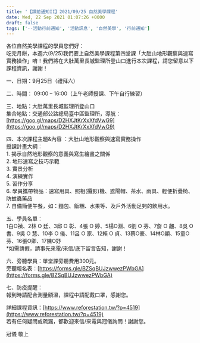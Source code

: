 ```yaml
---
title: '【課前通知II】2021/09/25 自然美學課程'
date: Wed, 22 Sep 2021 01:07:26 +0000
draft: false
tags: ['--活動行前通知', '活動訊息', '自然美學', '行前通知']
---
```


各位自然美學課程的學員您們好：  
吃完月餅，本週六(9/25)我們要上自然美學課程第四堂課「大肚山地形觀察與速寫實務操作」唷！我們將在大肚萬里長城監理所登山口進行本次課程，請您留意以下課程資訊，謝謝！

一、日期：9月25日（禮拜六）

二、時間： 09:00 – 16:00（上午老師授課、下午自行練習）

三、地點：大肚萬里長城監理所登山口  
集合地點：交通部公路總局臺中區監理所，導航：[https://goo.gl/maps/D2HXJtKrXxXfdVwG9](https://goo.gl/maps/D2HXJtKrXxXfdVwG9)

四、本次課程主題&內容 ：大肚山地形觀察與速寫實務操作  
授課計畫大綱︰  
1\. 揭示自然地形觀察的意義與寫生繪畫之關係  
2\. 地形速寫之技巧示範  
3\. 實景分析  
4\. 演練實作  
5\. 習作分享  
6\. 學員攜帶物品︰速寫用具、照相(攝影)機、遮陽帽、茶水、雨具、輕便折疊椅、防蚊蟲藥品  
7\. 自備簡便午餐，如：麵包、飯糰、水果等、及戶外活動足夠的飲用水。

五、學員名單：  
1白O禎、2林 O 廷、3邱 O 彰、4張 O 婷、5楊O淵、6劉 O 芬、7詹 O 翽、8吳 O 書、9吳 O 慧、10李 O 儀、11呂 O 家、12賴 O 貞、13蔡O豪、14林O穎、15童O芬、16張O卿、17陳O妤  
\*如需請假，請事先來電/來信/底下留言告知，謝謝！

六、旁聽學員：單堂課旁聽費用300元。  
旁聽報名表：[https://forms.gle/BZSqBUJzwwezPWbGA](https://forms.gle/BZSqBUJzwwezPWbGA)

七、防疫提醒：  
報到時請配合測量額溫，課程中請配戴口罩，感謝您。

詳細課程資訊：[https://www.reforestation.tw/?p=4519](https://www.reforestation.tw/?p=4519)  
若有任何疑問或疏漏，都歡迎來信/來電與冠儀詢問！謝謝您。

  
冠儀 敬上